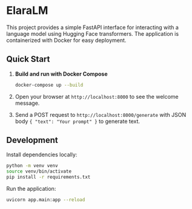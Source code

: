 # ElaraLM

This project provides a simple FastAPI interface for interacting with a language model using Hugging Face transformers. The application is containerized with Docker for easy deployment.

## Quick Start

1. **Build and run with Docker Compose**

   ```bash
   docker-compose up --build
   ```

2. Open your browser at `http://localhost:8000` to see the welcome message.

3. Send a POST request to `http://localhost:8000/generate` with JSON body `{ "text": "Your prompt" }` to generate text.

## Development

Install dependencies locally:

```bash
python -m venv venv
source venv/bin/activate
pip install -r requirements.txt
```

Run the application:

```bash
uvicorn app.main:app --reload
```

